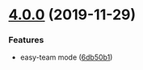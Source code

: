 # [4.0.0](https://github.com/hubcarl/easywebpack-js/compare/4.0.2...4.0.0) (2019-11-29)


### Features

* easy-team mode ([6db50b1](https://github.com/hubcarl/easywebpack-js/commit/6db50b1))



